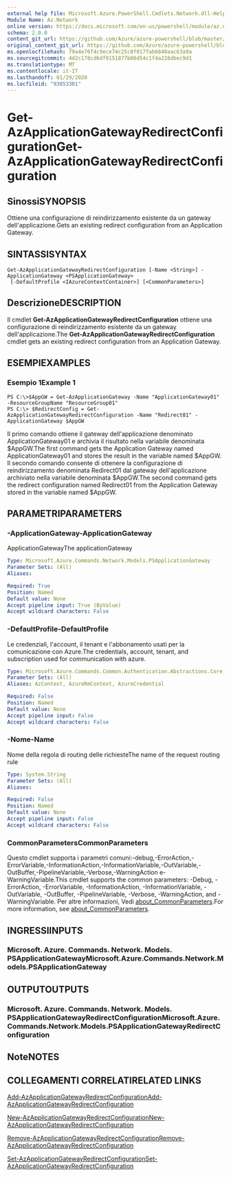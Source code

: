 ```yaml
---
external help file: Microsoft.Azure.PowerShell.Cmdlets.Network.dll-Help.xml
Module Name: Az.Network
online version: https://docs.microsoft.com/en-us/powershell/module/az.network/get-azapplicationgatewayredirectconfiguration
schema: 2.0.0
content_git_url: https://github.com/Azure/azure-powershell/blob/master/src/Network/Network/help/Get-AzApplicationGatewayRedirectConfiguration.md
original_content_git_url: https://github.com/Azure/azure-powershell/blob/master/src/Network/Network/help/Get-AzApplicationGatewayRedirectConfiguration.md
ms.openlocfilehash: 79a4e76f4c9ece74c25c8f017fab6840aac63a9a
ms.sourcegitcommit: 4d2c178cd6df9151877b08d54c1f4a228dbec9d1
ms.translationtype: MT
ms.contentlocale: it-IT
ms.lasthandoff: 01/29/2020
ms.locfileid: "93853301"
---
```

# <span data-ttu-id="38d1a-101">Get-AzApplicationGatewayRedirectConfiguration</span><span class="sxs-lookup"><span data-stu-id="38d1a-101">Get-AzApplicationGatewayRedirectConfiguration</span></span>

## <span data-ttu-id="38d1a-102">Sinossi</span><span class="sxs-lookup"><span data-stu-id="38d1a-102">SYNOPSIS</span></span>
<span data-ttu-id="38d1a-103">Ottiene una configurazione di reindirizzamento esistente da un gateway dell'applicazione.</span><span class="sxs-lookup"><span data-stu-id="38d1a-103">Gets an existing redirect configuration from an Application Gateway.</span></span>

## <span data-ttu-id="38d1a-104">SINTASSI</span><span class="sxs-lookup"><span data-stu-id="38d1a-104">SYNTAX</span></span>

```
Get-AzApplicationGatewayRedirectConfiguration [-Name <String>] -ApplicationGateway <PSApplicationGateway>
 [-DefaultProfile <IAzureContextContainer>] [<CommonParameters>]
```

## <span data-ttu-id="38d1a-105">Descrizione</span><span class="sxs-lookup"><span data-stu-id="38d1a-105">DESCRIPTION</span></span>
<span data-ttu-id="38d1a-106">Il cmdlet **Get-AzApplicationGatewayRedirectConfiguration** ottiene una configurazione di reindirizzamento esistente da un gateway dell'applicazione.</span><span class="sxs-lookup"><span data-stu-id="38d1a-106">The **Get-AzApplicationGatewayRedirectConfiguration** cmdlet gets an existing redirect configuration from an Application Gateway.</span></span>

## <span data-ttu-id="38d1a-107">ESEMPI</span><span class="sxs-lookup"><span data-stu-id="38d1a-107">EXAMPLES</span></span>

### <span data-ttu-id="38d1a-108">Esempio 1</span><span class="sxs-lookup"><span data-stu-id="38d1a-108">Example 1</span></span>
```
PS C:\>$AppGW = Get-AzApplicationGateway -Name "ApplicationGateway01" -ResourceGroupName "ResourceGroup01"
PS C:\> $RedirectConfig = Get-AzApplicationGatewayRedirectConfiguration -Name "Redirect01" -ApplicationGateway $AppGW
```

<span data-ttu-id="38d1a-109">Il primo comando ottiene il gateway dell'applicazione denominato ApplicationGateway01 e archivia il risultato nella variabile denominata $AppGW.</span><span class="sxs-lookup"><span data-stu-id="38d1a-109">The first command gets the Application Gateway named ApplicationGateway01 and stores the result in the variable named $AppGW.</span></span>
<span data-ttu-id="38d1a-110">Il secondo comando consente di ottenere la configurazione di reindirizzamento denominata Redirect01 dal gateway dell'applicazione archiviato nella variabile denominata $AppGW.</span><span class="sxs-lookup"><span data-stu-id="38d1a-110">The second command gets the redirect configuration named Redirect01 from the Application Gateway stored in the variable named $AppGW.</span></span>

## <span data-ttu-id="38d1a-111">PARAMETRI</span><span class="sxs-lookup"><span data-stu-id="38d1a-111">PARAMETERS</span></span>

### <span data-ttu-id="38d1a-112">-ApplicationGateway</span><span class="sxs-lookup"><span data-stu-id="38d1a-112">-ApplicationGateway</span></span>
<span data-ttu-id="38d1a-113">ApplicationGateway</span><span class="sxs-lookup"><span data-stu-id="38d1a-113">The applicationGateway</span></span>

```yaml
Type: Microsoft.Azure.Commands.Network.Models.PSApplicationGateway
Parameter Sets: (All)
Aliases:

Required: True
Position: Named
Default value: None
Accept pipeline input: True (ByValue)
Accept wildcard characters: False
```

### <span data-ttu-id="38d1a-114">-DefaultProfile</span><span class="sxs-lookup"><span data-stu-id="38d1a-114">-DefaultProfile</span></span>
<span data-ttu-id="38d1a-115">Le credenziali, l'account, il tenant e l'abbonamento usati per la comunicazione con Azure.</span><span class="sxs-lookup"><span data-stu-id="38d1a-115">The credentials, account, tenant, and subscription used for communication with azure.</span></span>

```yaml
Type: Microsoft.Azure.Commands.Common.Authentication.Abstractions.Core.IAzureContextContainer
Parameter Sets: (All)
Aliases: AzContext, AzureRmContext, AzureCredential

Required: False
Position: Named
Default value: None
Accept pipeline input: False
Accept wildcard characters: False
```

### <span data-ttu-id="38d1a-116">-Nome</span><span class="sxs-lookup"><span data-stu-id="38d1a-116">-Name</span></span>
<span data-ttu-id="38d1a-117">Nome della regola di routing delle richieste</span><span class="sxs-lookup"><span data-stu-id="38d1a-117">The name of the request routing rule</span></span>

```yaml
Type: System.String
Parameter Sets: (All)
Aliases:

Required: False
Position: Named
Default value: None
Accept pipeline input: False
Accept wildcard characters: False
```

### <span data-ttu-id="38d1a-118">CommonParameters</span><span class="sxs-lookup"><span data-stu-id="38d1a-118">CommonParameters</span></span>
<span data-ttu-id="38d1a-119">Questo cmdlet supporta i parametri comuni:-debug,-ErrorAction,-ErrorVariable,-InformationAction,-InformationVariable,-OutVariable,-OutBuffer,-PipelineVariable,-Verbose,-WarningAction e-WarningVariable.</span><span class="sxs-lookup"><span data-stu-id="38d1a-119">This cmdlet supports the common parameters: -Debug, -ErrorAction, -ErrorVariable, -InformationAction, -InformationVariable, -OutVariable, -OutBuffer, -PipelineVariable, -Verbose, -WarningAction, and -WarningVariable.</span></span> <span data-ttu-id="38d1a-120">Per altre informazioni, Vedi [about_CommonParameters](https://go.microsoft.com/fwlink/?LinkID=113216).</span><span class="sxs-lookup"><span data-stu-id="38d1a-120">For more information, see [about_CommonParameters](https://go.microsoft.com/fwlink/?LinkID=113216).</span></span>

## <span data-ttu-id="38d1a-121">INGRESSI</span><span class="sxs-lookup"><span data-stu-id="38d1a-121">INPUTS</span></span>

### <span data-ttu-id="38d1a-122">Microsoft. Azure. Commands. Network. Models. PSApplicationGateway</span><span class="sxs-lookup"><span data-stu-id="38d1a-122">Microsoft.Azure.Commands.Network.Models.PSApplicationGateway</span></span>

## <span data-ttu-id="38d1a-123">OUTPUT</span><span class="sxs-lookup"><span data-stu-id="38d1a-123">OUTPUTS</span></span>

### <span data-ttu-id="38d1a-124">Microsoft. Azure. Commands. Network. Models. PSApplicationGatewayRedirectConfiguration</span><span class="sxs-lookup"><span data-stu-id="38d1a-124">Microsoft.Azure.Commands.Network.Models.PSApplicationGatewayRedirectConfiguration</span></span>

## <span data-ttu-id="38d1a-125">Note</span><span class="sxs-lookup"><span data-stu-id="38d1a-125">NOTES</span></span>

## <span data-ttu-id="38d1a-126">COLLEGAMENTI CORRELATI</span><span class="sxs-lookup"><span data-stu-id="38d1a-126">RELATED LINKS</span></span>

[<span data-ttu-id="38d1a-127">Add-AzApplicationGatewayRedirectConfiguration</span><span class="sxs-lookup"><span data-stu-id="38d1a-127">Add-AzApplicationGatewayRedirectConfiguration</span></span>](./Add-AzApplicationGatewayRedirectConfiguration.md)

[<span data-ttu-id="38d1a-128">New-AzApplicationGatewayRedirectConfiguration</span><span class="sxs-lookup"><span data-stu-id="38d1a-128">New-AzApplicationGatewayRedirectConfiguration</span></span>](./New-AzApplicationGatewayRedirectConfiguration.md)

[<span data-ttu-id="38d1a-129">Remove-AzApplicationGatewayRedirectConfiguration</span><span class="sxs-lookup"><span data-stu-id="38d1a-129">Remove-AzApplicationGatewayRedirectConfiguration</span></span>](./Remove-AzApplicationGatewayRedirectConfiguration.md)

[<span data-ttu-id="38d1a-130">Set-AzApplicationGatewayRedirectConfiguration</span><span class="sxs-lookup"><span data-stu-id="38d1a-130">Set-AzApplicationGatewayRedirectConfiguration</span></span>](./Set-AzApplicationGatewayRedirectConfiguration.md)
